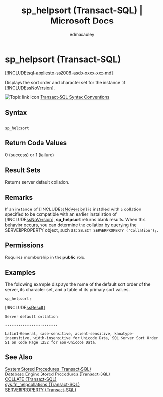 ﻿---
title: "sp_helpsort (Transact-SQL) | Microsoft Docs"
ms.custom: ""
ms.date: "03/15/2017"
ms.prod: sql
ms.prod_service: "database-engine, sql-database"
ms.component: "system-stored-procedures"
ms.reviewer: ""
ms.suite: "sql"
ms.technology: system-objects
ms.tgt_pltfrm: ""
ms.topic: "language-reference"
f1_keywords: 
  - "sp_helpsort_TSQL"
  - "sp_helpsort"
dev_langs: 
  - "TSQL"
helpviewer_keywords: 
  - "sp_helpsort"
ms.assetid: 2a88d079-3755-43cb-8a54-97d0114149e6
caps.latest.revision: 31
author: edmacauley
ms.author: edmaca
manager: craigg
monikerRange: "= azuresqldb-current || >= sql-server-2016 || = sqlallproducts-allversions"
---
# sp_helpsort (Transact-SQL)
[!INCLUDE[tsql-appliesto-ss2008-asdb-xxxx-xxx-md](../../includes/tsql-appliesto-ss2008-asdb-xxxx-xxx-md.md)]

  Displays the sort order and character set for the instance of [!INCLUDE[ssNoVersion](../../includes/ssnoversion-md.md)].  
  
 ![Topic link icon](../../database-engine/configure-windows/media/topic-link.gif "Topic link icon") [Transact-SQL Syntax Conventions](../../t-sql/language-elements/transact-sql-syntax-conventions-transact-sql.md)  
  
## Syntax  
  
```  
  
sp_helpsort  
```  
  
## Return Code Values  
 0 (success) or 1 (failure)  
  
## Result Sets  
 Returns server default collation.  
  
## Remarks  
 If an instance of [!INCLUDE[ssNoVersion](../../includes/ssnoversion-md.md)] is installed with a collation specified to be compatible with an earlier installation of [!INCLUDE[ssNoVersion](../../includes/ssnoversion-md.md)], **sp_helpsort** returns blank results. When this behavior occurs, you can determine the collation by querying the SERVERPROPERTY object, such as: `SELECT SERVERPROPERTY ('Collation');`.  
  
## Permissions  
 Requires membership in the **public** role.  
  
## Examples  
 The following example displays the name of the default sort order of the server, its character set, and a table of its primary sort values.  
  
```  
sp_helpsort;  
```  
  
 [!INCLUDE[ssResult](../../includes/ssresult-md.md)]  
  
 `Server default collation`  
  
 `------------------------`  
  
 `Latin1-General, case-sensitive, accent-sensitive, kanatype-insensitive, width-insensitive for Unicode Data, SQL Server Sort Order 51 on Code Page 1252 for non-Unicode Data.`  
  
## See Also  
 [System Stored Procedures &#40;Transact-SQL&#41;](../../relational-databases/system-stored-procedures/system-stored-procedures-transact-sql.md)   
 [Database Engine Stored Procedures &#40;Transact-SQL&#41;](../../relational-databases/system-stored-procedures/database-engine-stored-procedures-transact-sql.md)   
 [COLLATE &#40;Transact-SQL&#41;](~/t-sql/statements/collations.md)   
 [sys.fn_helpcollations &#40;Transact-SQL&#41;](../../relational-databases/system-functions/sys-fn-helpcollations-transact-sql.md)   
 [SERVERPROPERTY &#40;Transact-SQL&#41;](../../t-sql/functions/serverproperty-transact-sql.md)  
  
  
